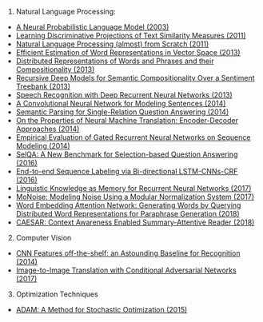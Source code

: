 1. Natural Language Processing:
+ [A Neural Probabilistic Language Model (2003)](http://www.jmlr.org/papers/volume3/bengio03a/bengio03a.pdf)
+ [Learning Discriminative Projections of Text Similarity Measures (2011)](https://pdfs.semanticscholar.org/bdc6/acc8d11b9ef1e8f0fe2f0f41ce7b6f6a100a.pdf)
+ [Natural Language Processing (almost) from Scratch (2011)](https://arxiv.org/pdf/1103.0398.pdf)
+ [Efficient Estimation of Word Representations in Vector Space (2013)](https://arxiv.org/pdf/1301.3781.pdf)
+ [Distributed Representations of Words and Phrases and their Compositionality (2013)](https://arxiv.org/pdf/1310.4546.pdf)
+ [Recursive Deep Models for Semantic Compositionality Over a Sentiment Treebank (2013)](https://nlp.stanford.edu/~socherr/EMNLP2013_RNTN.pdf)
+ [Speech Recognition with Deep Recurrent Neural Networks (2013)](https://arxiv.org/pdf/1303.5778.pdf)
+ [A Convolutional Neural Network for Modeling Sentences (2014)](https://arxiv.org/pdf/1404.2188.pdf)
+ [Semantic Parsing for Single-Relation Question Answering (2014)](http://acl2014.org/acl2014/P14-2/pdf/P14-2105.pdf)
+ [On the Properties of Neural Machine Translation: Encoder-Decoder Approaches (2014)](https://arxiv.org/pdf/1409.1259.pdf)
+ [Empirical Evaluation of Gated Recurrent Neural Networks on Sequence Modeling (2014)](https://arxiv.org/pdf/1412.3555.pdf)
+ [SelQA: A New Benchmark for Selection-based Question Answering (2016)](https://arxiv.org/pdf/1606.08513.pdf)
+ [End-to-end Sequence Labeling via Bi-directional LSTM-CNNs-CRF (2016)](https://arxiv.org/pdf/1603.01354.pdf)
+ [Linguistic Knowledge as Memory for Recurrent Neural Networks (2017)](https://arxiv.org/pdf/1703.02620.pdf)
+ [MoNoise: Modeling Noise Using a Modular Normalization System (2017)](https://arxiv.org/pdf/1710.03476.pdf)
+ [Word Embedding Attention Network: Generating Words by Querying Distributed Word Representations for Paraphrase Generation (2018)](https://arxiv.org/abs/1803.01465)
+ [CAESAR: Context Awareness Enabled Summary-Attentive Reader (2018)](https://arxiv.org/pdf/1803.01335.pdf)

2. Computer Vision
+ [CNN Features off-the-shelf: an Astounding Baseline for Recognition (2014)](https://arxiv.org/pdf/1403.6382.pdf)
+ [Image-to-Image Translation with Conditional Adversarial Networks (2017)](https://arxiv.org/pdf/1611.07004.pdf)

3. Optimization Techniques
+ [ADAM: A Method for Stochastic Optimization (2015)](https://arxiv.org/pdf/1412.6980.pdf)
